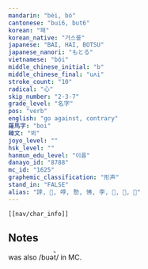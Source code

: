 ```yaml
---
mandarin: "bèi, bó"
cantonese: "bui6, but6"
korean: "패"
korean_native: "거스를"
japanese: "BAI, HAI, BOTSU"
japanese_nanori: "もとる"
vietnamese: "bội"
middle_chinese_initial: "b"
middle_chinese_final: "uʌi"
stroke_count: "10"
radical: "心"
skip_number: "2-3-7"
grade_level: "名字"
pos: "verb"
english: "go against, contrary"
羅馬字: "boi"
韓文: "뵈"
joyo_level: ""
hsk_level: ""
hanmun_edu_level: "이름"
danayo_id: "8788"
mc_id: "1625"
graphemic_classification: "形声"
stand_in: "FALSE"
alias: "誖, 𢨋, 哱, 愂, 怫, 孛, 𢟥, 𢠜, 𢚦"
---
```

```meta-bind-embed
[[nav/char_info]]
```
## Notes
was also /buət̚/ in MC.
